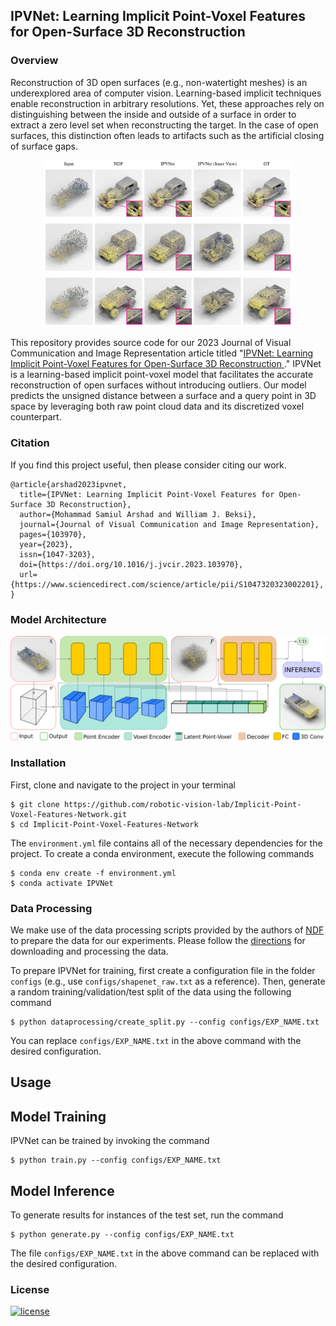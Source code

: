 ## IPVNet: Learning Implicit Point-Voxel Features for Open-Surface 3D Reconstruction

### Overview

Reconstruction of 3D open surfaces (e.g., non-watertight meshes) is an
underexplored area of computer vision. Learning-based implicit techniques
enable reconstruction in arbitrary resolutions. Yet, these approaches rely on
distinguishing between the inside and outside of a surface in order to extract
a zero level set when reconstructing the target. In the case of open surfaces,
this distinction often leads to artifacts such as the artificial closing of
surface gaps.

<p align="center">
<img src="images/overview.png" alt="overview" width="400"/>
</p>

This repository provides source code for our 2023 Journal of Visual
Communication and Image Representation article titled "[IPVNet: Learning
Implicit Point-Voxel Features for Open-Surface 3D Reconstruction
](https://arxiv.org/pdf/2311.02552.pdf)." IPVNet is a learning-based implicit
point-voxel model that facilitates the accurate reconstruction of open surfaces
without introducing outliers. Our model predicts the unsigned distance between
a surface and a query point in 3D space by leveraging both raw point cloud data
and its discretized voxel counterpart. 

### Citation

If you find this project useful, then please consider citing our work.

```bibitex
@article{arshad2023ipvnet,
  title={IPVNet: Learning Implicit Point-Voxel Features for Open-Surface 3D Reconstruction},
  author={Mohammad Samiul Arshad and William J. Beksi},
  journal={Journal of Visual Communication and Image Representation},
  pages={103970},
  year={2023},
  issn={1047-3203},
  doi={https://doi.org/10.1016/j.jvcir.2023.103970},
  url={https://www.sciencedirect.com/science/article/pii/S1047320323002201},
}
```

### Model Architecture

<p align="center">
<img src="images/model_architecture.png" alt="model_architecture" width="800"/>
</p>

### Installation

First, clone and navigate to the project in your terminal

    $ git clone https://github.com/robotic-vision-lab/Implicit-Point-Voxel-Features-Network.git
    $ cd Implicit-Point-Voxel-Features-Network

The `environment.yml` file contains all of the necessary dependencies for the
project. To create a conda environment, execute the following commands

    $ conda env create -f environment.yml
    $ conda activate IPVNet

### Data Processing

We make use of the data processing scripts provided by the authors of
[NDF](http://virtualhumans.mpi-inf.mpg.de/ndf/) to prepare the data for our
experiments. Please follow the [directions](https://github.com/jchibane/ndf) for
downloading and processing the data.

To prepare IPVNet for training, first create a configuration file in the folder
`configs` (e.g., use `configs/shapenet_raw.txt` as a reference). Then, generate
a random training/validation/test split of the data using the following command

    $ python dataprocessing/create_split.py --config configs/EXP_NAME.txt

You can replace `configs/EXP_NAME.txt` in the above command with the desired
configuration.

## Usage 

## Model Training 

IPVNet can be trained by invoking the command 

    $ python train.py --config configs/EXP_NAME.txt

## Model Inference

To generate results for instances of the test set, run the command 

    $ python generate.py --config configs/EXP_NAME.txt

The file `configs/EXP_NAME.txt` in the above command can be replaced with the
desired configuration.

### License

[![license](https://img.shields.io/badge/license-Apache%202-blue)](https://github.com/robotic-vision-lab/Implicit-Point-Voxel-Features-Network/blob/main/LICENSE)
